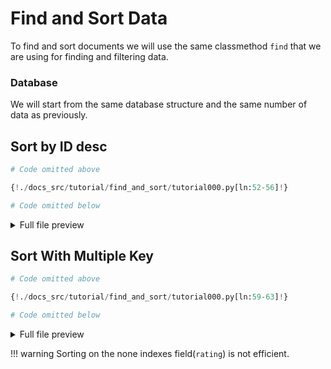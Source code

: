 # Find and Sort Data

To find and sort documents we will use the same classmethod `find` that we are using for finding and filtering data.

### Database

We will start from the same database structure and the same number of data as previously.

## Sort by ID desc

```python
# Code omitted above

{!./docs_src/tutorial/find_and_sort/tutorial000.py[ln:52-56]!}

# Code omitted below
```

<details>
<summary>Full file preview</summary>
```Python
{!./docs_src/tutorial/find_and_sort/tutorial000.py!}
```
</details>

## Sort With Multiple Key

```python
# Code omitted above

{!./docs_src/tutorial/find_and_sort/tutorial000.py[ln:59-63]!}

# Code omitted below
```

<details>
<summary>Full file preview</summary>
```Python
{!./docs_src/tutorial/find_and_sort/tutorial000.py!}
```
</details>

!!! warning
    Sorting on the none indexes field(`rating`) is not efficient.
